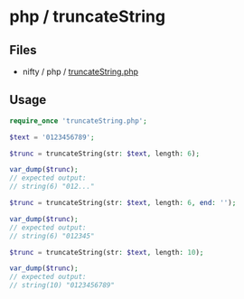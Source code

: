 # php / truncateString

## Files

- nifty / php / [truncateString.php](../../php/truncateString.php)

## Usage

```php
require_once 'truncateString.php';
```

```php
$text = '0123456789';
```

```php
$trunc = truncateString(str: $text, length: 6);

var_dump($trunc);
// expected output:
// string(6) "012..."
```

```php
$trunc = truncateString(str: $text, length: 6, end: '');

var_dump($trunc);
// expected output:
// string(6) "012345"
```

```php
$trunc = truncateString(str: $text, length: 10);

var_dump($trunc);
// expected output:
// string(10) "0123456789"
```
